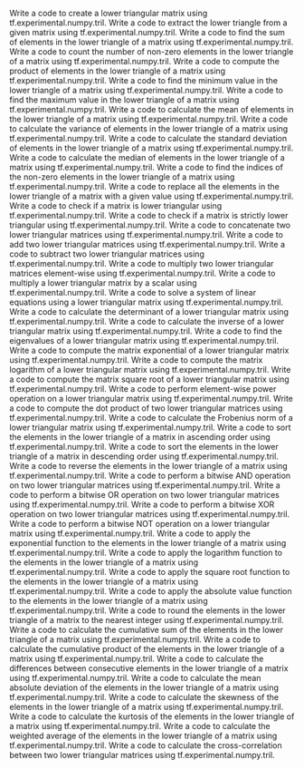 Write a code to create a lower triangular matrix using tf.experimental.numpy.tril.
Write a code to extract the lower triangle from a given matrix using tf.experimental.numpy.tril.
Write a code to find the sum of elements in the lower triangle of a matrix using tf.experimental.numpy.tril.
Write a code to count the number of non-zero elements in the lower triangle of a matrix using tf.experimental.numpy.tril.
Write a code to compute the product of elements in the lower triangle of a matrix using tf.experimental.numpy.tril.
Write a code to find the minimum value in the lower triangle of a matrix using tf.experimental.numpy.tril.
Write a code to find the maximum value in the lower triangle of a matrix using tf.experimental.numpy.tril.
Write a code to calculate the mean of elements in the lower triangle of a matrix using tf.experimental.numpy.tril.
Write a code to calculate the variance of elements in the lower triangle of a matrix using tf.experimental.numpy.tril.
Write a code to calculate the standard deviation of elements in the lower triangle of a matrix using tf.experimental.numpy.tril.
Write a code to calculate the median of elements in the lower triangle of a matrix using tf.experimental.numpy.tril.
Write a code to find the indices of the non-zero elements in the lower triangle of a matrix using tf.experimental.numpy.tril.
Write a code to replace all the elements in the lower triangle of a matrix with a given value using tf.experimental.numpy.tril.
Write a code to check if a matrix is lower triangular using tf.experimental.numpy.tril.
Write a code to check if a matrix is strictly lower triangular using tf.experimental.numpy.tril.
Write a code to concatenate two lower triangular matrices using tf.experimental.numpy.tril.
Write a code to add two lower triangular matrices using tf.experimental.numpy.tril.
Write a code to subtract two lower triangular matrices using tf.experimental.numpy.tril.
Write a code to multiply two lower triangular matrices element-wise using tf.experimental.numpy.tril.
Write a code to multiply a lower triangular matrix by a scalar using tf.experimental.numpy.tril.
Write a code to solve a system of linear equations using a lower triangular matrix using tf.experimental.numpy.tril.
Write a code to calculate the determinant of a lower triangular matrix using tf.experimental.numpy.tril.
Write a code to calculate the inverse of a lower triangular matrix using tf.experimental.numpy.tril.
Write a code to find the eigenvalues of a lower triangular matrix using tf.experimental.numpy.tril.
Write a code to compute the matrix exponential of a lower triangular matrix using tf.experimental.numpy.tril.
Write a code to compute the matrix logarithm of a lower triangular matrix using tf.experimental.numpy.tril.
Write a code to compute the matrix square root of a lower triangular matrix using tf.experimental.numpy.tril.
Write a code to perform element-wise power operation on a lower triangular matrix using tf.experimental.numpy.tril.
Write a code to compute the dot product of two lower triangular matrices using tf.experimental.numpy.tril.
Write a code to calculate the Frobenius norm of a lower triangular matrix using tf.experimental.numpy.tril.
Write a code to sort the elements in the lower triangle of a matrix in ascending order using tf.experimental.numpy.tril.
Write a code to sort the elements in the lower triangle of a matrix in descending order using tf.experimental.numpy.tril.
Write a code to reverse the elements in the lower triangle of a matrix using tf.experimental.numpy.tril.
Write a code to perform a bitwise AND operation on two lower triangular matrices using tf.experimental.numpy.tril.
Write a code to perform a bitwise OR operation on two lower triangular matrices using tf.experimental.numpy.tril.
Write a code to perform a bitwise XOR operation on two lower triangular matrices using tf.experimental.numpy.tril.
Write a code to perform a bitwise NOT operation on a lower triangular matrix using tf.experimental.numpy.tril.
Write a code to apply the exponential function to the elements in the lower triangle of a matrix using tf.experimental.numpy.tril.
Write a code to apply the logarithm function to the elements in the lower triangle of a matrix using tf.experimental.numpy.tril.
Write a code to apply the square root function to the elements in the lower triangle of a matrix using tf.experimental.numpy.tril.
Write a code to apply the absolute value function to the elements in the lower triangle of a matrix using tf.experimental.numpy.tril.
Write a code to round the elements in the lower triangle of a matrix to the nearest integer using tf.experimental.numpy.tril.
Write a code to calculate the cumulative sum of the elements in the lower triangle of a matrix using tf.experimental.numpy.tril.
Write a code to calculate the cumulative product of the elements in the lower triangle of a matrix using tf.experimental.numpy.tril.
Write a code to calculate the differences between consecutive elements in the lower triangle of a matrix using tf.experimental.numpy.tril.
Write a code to calculate the mean absolute deviation of the elements in the lower triangle of a matrix using tf.experimental.numpy.tril.
Write a code to calculate the skewness of the elements in the lower triangle of a matrix using tf.experimental.numpy.tril.
Write a code to calculate the kurtosis of the elements in the lower triangle of a matrix using tf.experimental.numpy.tril.
Write a code to calculate the weighted average of the elements in the lower triangle of a matrix using tf.experimental.numpy.tril.
Write a code to calculate the cross-correlation between two lower triangular matrices using tf.experimental.numpy.tril.